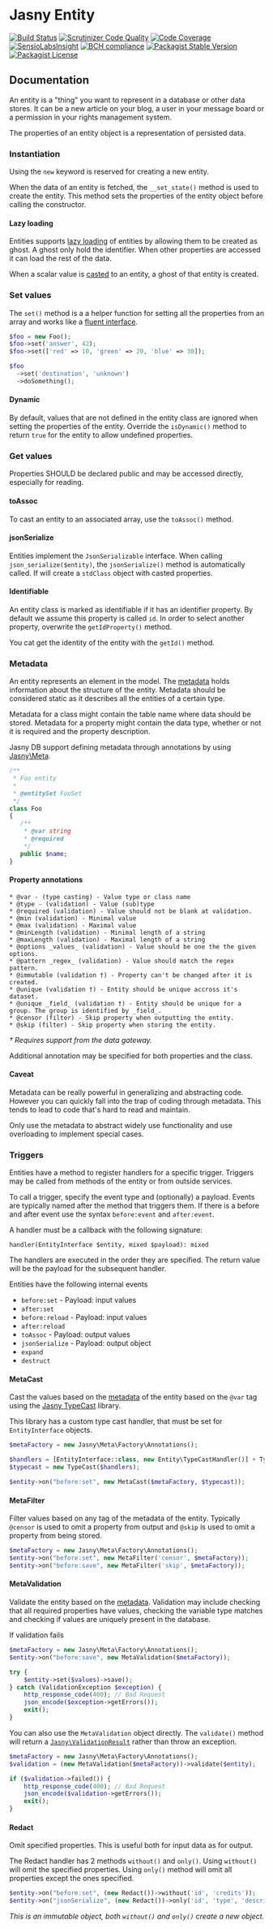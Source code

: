 Jasny Entity
========

[![Build Status](https://travis-ci.org/jasny/entity.svg?branch=master)](https://travis-ci.org/jasny/entity)
[![Scrutinizer Code Quality](https://scrutinizer-ci.com/g/jasny/entity/badges/quality-score.png?b=master)](https://scrutinizer-ci.com/g/jasny/entity/?branch=master)
[![Code Coverage](https://scrutinizer-ci.com/g/jasny/entity/badges/coverage.png?b=master)](https://scrutinizer-ci.com/g/jasny/entity/?branch=master)
[![SensioLabsInsight](https://insight.sensiolabs.com/projects/a1a1745c-1272-46a3-9567-7bbb52acda5a/mini.png)](https://insight.sensiolabs.com/projects/a1a1745c-1272-46a3-9567-7bbb52acda5a)
[![BCH compliance](https://bettercodehub.com/edge/badge/jasny/entity?branch=master)](https://bettercodehub.com/)
[![Packagist Stable Version](https://img.shields.io/packagist/v/jasny/entity.svg)](https://packagist.org/packages/jasny/entity)
[![Packagist License](https://img.shields.io/packagist/l/jasny/entity.svg)](https://packagist.org/packages/jasny/entity)


## Documentation

An entity is a "thing" you want to represent in a database or other data stores. It can be a new article on your blog,
a user in your message board or a permission in your rights management system.

The properties of an entity object is a representation of persisted data.

### Instantiation
Using the `new` keyword is reserved for creating a new entity.

When the data of an entity is fetched, the `__set_state()` method is used to create the entity. This method sets the
properties of the entity object before calling the constructor.

#### Lazy loading

Entities supports [lazy loading](http://en.wikipedia.org/wiki/Lazy_loading) of entities by allowing them to be created
as ghost. A ghost only hold the identifier. When other properties are accessed it can load the rest of the data.

When a scalar value is [casted](#metacast) to an entity, a ghost of that entity is created.


### Set values
The `set()` method is a a helper function for setting all the properties from an array and works like a
[fluent interface](http://en.wikipedia.org/wiki/Fluent_interface).

```php
$foo = new Foo();
$foo->set('answer', 42);
$foo->set(['red' => 10, 'green' => 20, 'blue' => 30]);

$foo
  ->set('destination', 'unknown')
  ->doSomething();
```

#### Dynamic

By default, values that are not defined in the entity class are ignored when setting the properties of the entity.
Override the `isDynamic()` method to return `true` for the entity to allow undefined properties.  

### Get values
Properties SHOULD be declared public and may be accessed directly, especially for reading.

#### toAssoc
To cast an entity to an associated array, use the `toAssoc()` method.

#### jsonSerialize
Entities implement the `JsonSerializable` interface. When calling `json_serialize($entity)`, the `jsonSerialize()`
method is automatically called. If will create a `stdClass` object with casted properties.

#### Identifiable

An entity class is marked as identifiable if it has an identifier property. By default we assume this property is
called `id`. In order to select another property, overwrite the `getIdProperty()` method.

You cat get the identity of the entity with the `getId()` method.  


### Metadata

An entity represents an element in the model. The [metadata](http://en.wikipedia.org/wiki/Metadata) holds 
information about the structure of the entity. Metadata should be considered static as it describes all the
entities of a certain type.

Metadata for a class might contain the table name where data should be stored. Metadata for a property might 
contain the data type, whether or not it is required and the property description.

Jasny DB support defining metadata through annotations by using [Jasny\Meta](http://www.github.com/jasny/meta).

```php
/**
 * Foo entity
 *
 * @entitySet FooSet
 */
class Foo
{
   /**
    * @var string
    * @required
    */
   public $name;
}
```

#### Property annotations

    * @var - (type casting) - Value type or class name
    * @type - (validation) - Value (sub)type
    * @required (validation) - Value should not be blank at validation.
    * @min (validation) - Minimal value
    * @max (validation) - Maximal value
    * @minLength (validation) - Minimal length of a string
    * @maxLength (validation) - Maximal length of a string
    * @options _values_ (validation) - Value should be one the the given options.
    * @pattern _regex_ (validation) - Value should match the regex pattern.
    * @immutable (validation †) - Property can't be changed after it is created.
    * @unique (validation †) - Entity should be unique accross it's dataset.
    * @unique _field_ (validation †) - Entity should be unique for a group. The group is identified by _field_.
    * @censor (filter) - Skip property when outputting the entity.
    * @skip (filter) - Skip property when storing the entity.

_† Requires support from the data gateway._

Additional annotation may be specified for both properties and the class.

#### Caveat
Metadata can be really powerful in generalizing and abstracting code. However you can quickly fall into the trap of
coding through metadata. This tends to lead to code that's hard to read and maintain.

Only use the metadata to abstract widely use functionality and use overloading to implement special cases.


### Triggers

Entities have a method to register handlers for a specific trigger. Triggers may be called from methods of the entity or
from outside services.

To call a trigger, specify the event type and (optionally) a payload. Events are typically named after the method that
triggers them. If there is a before and after event use the syntax `before:event` and `after:event`.

A handler must be a callback with the following signature:

    handler(EntityInterface $entity, mixed $payload): mixed

The handlers are executed in the order they are specified. The return value will be the payload for the subsequent
handler.

Entities have the following internal events

* `before:set` - Payload: input values
* `after:set`
* `before:reload` - Payload: input values
* `after:reload`
* `toAssoc` - Payload: output values
* `jsonSerialize` - Payload: output object
* `expand`
* `destruct`

#### MetaCast

Cast the values based on the [metadata](#metadata) of the entity based on the `@var` tag using the
[Jasny TypeCast](https://github.com/jasny/typecast) library.

This library has a custom type cast handler, that must be set for `EntityInterface` objects.

```php
$metaFactory = new Jasny\Meta\Factory\Annotations();

$handlers = [EntityInterface::class, new Entity\TypeCastHandler()] + TypeCast::getDefaultHandlers();
$typecast = new TypeCast($handlers);

$entity->on("before:set", new MetaCast($metaFactory, $typecast));
```  

#### MetaFilter

Filter values based on any tag of the metadata of the entity. Typically `@censor` is used to omit a property from output
and `@skip` is used to omit a property from being stored.

```php
$metaFactory = new Jasny\Meta\Factory\Annotations();
$entity->on("before:set", new MetaFilter('censor', $metaFactory));
$entity->on("before:save", new MetaFilter('skip', $metaFactory));
```

#### MetaValidation

Validate the entity based on the [metadata](#metadata). Validation may include checking that all required properties
have values, checking the variable type matches and checking if values are uniquely present in the database.

If validation fails 

```php
$metaFactory = new Jasny\Meta\Factory\Annotations();
$entity->on("before:save", new MetaValidation($metaFactory));

try {
    $entity->set($values)->save();
} catch (ValidationException $exception) {
    http_response_code(400); // Bad Request
    json_encode($exception->getErrors());
    exit();
}
```

You can also use the `MetaValidation` object directly. The `validate()` method will return a
[`Jasny\ValidationResult`](https://github.com/jasny/validation-result#readme) rather than throw an exception.

```php
$metaFactory = new Jasny\Meta\Factory\Annotations();
$validation = (new MetaValidation($metaFactory))->validate($entity);

if ($validation->failed()) {
    http_response_code(400); // Bad Request
    json_encode($validation->getErrors());
    exit();
}
```

#### Redact

Omit specified properties. This is useful both for input data as for output.

The Redact handler has 2 methods `without()` and `only()`. Using `without()` will omit the specified properties. Using
`only()` method will omit all properties except the ones specified.

```php
$entity->on("before:set", (new Redact())->without('id', 'credits'));
$entity->on("jsonSerialize", (new Redact())->only('id', 'type', 'description'));
```

_This is an immutable object, both `without()` and `only()` create a new object._
